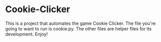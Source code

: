 # Cookie-Clicker

This is a project that automates the game Cookie Clicker. The file you're going to want to run is cookie.py. The other files are helper files for its development. Enjoy!
